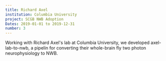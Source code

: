 ```yaml
---
title: Richard Axel
institution: Columbia University
project: SCGB NWB Adoption
Dates: 2019-01-01 to 2019-12-31
number: 3
---
```

Working with Richard Axel's lab at Columbia University, we developed axel-lab-to-nwb, a pipelin for converting their whole-brain fly two photon neurophysiology to NWB.